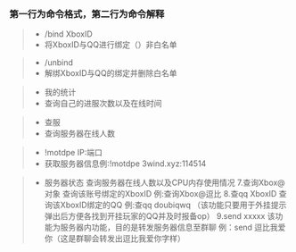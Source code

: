 ### 第一行为命令格式，第二行为命令解释
> * /bind XboxID
> * 将XboxID与QQ进行绑定（）非白名单

> * /unbind
> * 解绑XboxID与QQ的绑定并删除白名单

> * 我的统计
> * 查询自己的进服次数以及在线时间

> * 查服
> * 查询服务器在线人数

> * !motdpe IP:端口
> * 获取服务器信息例:!motdpe 3wind.xyz:114514

> * 服务器状态
查询服务器在线人数以及CPU内存使用情况
7.查询Xbox@对象
查询该账号绑定的XboxID
例:查询Xbox@逗比
8.查qq XboxID
查询该XboxID绑定的QQ
例:查qq doubiqwq
（该功能只要用于外挂提示弹出后方便各找到开挂玩家的QQ并及时报备op）
9.send xxxxx
该功能为服务器内功能，目的是转发服务器信息至群聊
例：send 逗比我爱你（这是群聊会转发出逗比我爱你字样）
